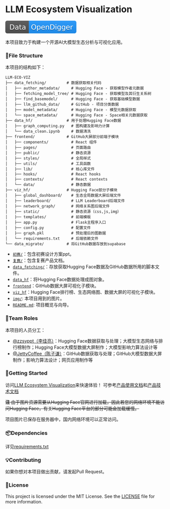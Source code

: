 # LLM Ecosystem Visualization

![Data-OpenDigger](img/Data-OpenDigger-2097FF.svg)

本项目致力于构建一个开源AI大模型生态分析与可视化应用。

### 📂File Structure

本项目的结构如下：
```plaintext
LLM-ECO-VIZ
├── data_fetching/         # 数据获取相关代码
│   ├── author_metadata/     # Hugging Face - 获取模型作者元数据
│   ├── fetching_model_tree/ # Hugging Face - 获取模型及其衍生关系树
│   ├── find_basemodel/      # Hugging Face - 获取基础模型数据
│   ├── llm_github_data/     # GitHub - 项目分类数据
│   ├── model_metadata/      # Hugging Face - 模型元数据获取
│   └── space_metadata/      # Hugging Face - Space相关元数据获取
├── data_hf/               # 用于处理Hugging Face数据
│   ├── graph_computing.py   # 图构建及影响力计算
│   └── data_clean.ipynb     # 数据清洗
├── frontend/              # GitHub大屏部分前端子模块
│   ├── components/     	 # React 组件
│   ├── pages/         		 # 页面路由
│   ├── public/              # 静态资源
│   ├── styles/              # 全局样式
│   ├── utils/               # 工具函数
│   ├── lib/                 # 核心库文件
│   ├── hooks/               # React hooks
│   ├── contexts/            # React contexts
│   └── data/                # 静态数据
├── viz_hf/                # Hugging Face部分子模块
│   ├── global_dashboard/    # 生态全局数据大屏后端文件
│   ├── leaderboard/         # LLM Leaderboard后端文件
│   ├── network_graph/       # 网络关系图后端文件
│   ├── static/              # 静态资源（css,js,img）
│   ├── templates/           # 前端模板
│   ├── app.py               # Flask主程序入口
│   ├── config.py            # 配置文件
│   ├── graph.pkl            # 预处理后的图数据
│   └── requirements.txt     # 后端依赖文件
└── data_migrate/          # 将GitHub数据存放到supabase
```
- [`初赛/`](初赛/)：包含初赛设计方案ppt。
- [`复赛/`](复赛/)：包含复赛产品文档。
- [`data_fetching/`](data_fetching/)：存放获取Hugging Face数据及GitHub数据所用的脚本文件。
- [`data_hf`](data_hf/)：将Hugging Face数据处理成图对象。
- [`frontend`](front_end/)：GitHub数据大屏可视化子模块。
- [`viz_hf`](viz_hf/)：Hugging Face排行榜、生态网络图、数据大屏的可视化子模块。
- [`img/`](img/): 本项目用到的图片。
- [`README.md`](README.md): 项目概览与向导。

### 👥Team Roles

本项目的人员分工：

- [@zzsyppt（李佳亮）](https://github.com/zzsyppt)：Hugging Face数据获取与处理；大模型生态网络与排行榜制作；Hugging Face大模型数据大屏制作；大模型影响力算法设计等
- [@JettyCoffee（陈子谦）](https://github.com/JettyCoffee)：GitHub数据获取与处理；GitHub大模型数据大屏制作；影响力算法设计；网页应用制作等

### 🚀Getting Started

访问[LLM Ecosystem Visualization](https://jettycoffee.cn)来快速体验！
可参考[产品使用文档](复赛/产品使用文档.md)和[产品技术文档](复赛/产品技术文档.md)

~~**注** 由于图片资源需要从Hugging Face官网进行加载，因此若您的网络环境不能访问Hugging Face，有关Hugging Face平台的部分可能会加载缓慢。~~

项目图片已保存在服务器中，国内网络环境可以正常访问。

### 📦Dependencies

详见[requirements.txt](viz_hf/requirements.txt)

### 💡Contributing

如果你想对本项目做出贡献，请发起Pull Request。

### 📝License

This project is licensed under the MIT License. See the [LICENSE](./LICENSE) file for more information.